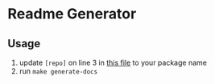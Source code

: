 # Readme Generator

## Usage

1. update `[repo]` on line 3 in [this file](./README-TEMPLATE.md) to your package name
2. run `make generate-docs`
